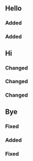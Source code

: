 ## Hello

### Added

### Added



## Hi

### Changed

### Changed

### Changed



## Bye

### Fixed

### Added

### Fixed
